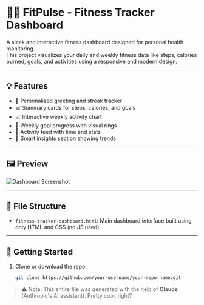 # 🏋️‍♀️ FitPulse - Fitness Tracker Dashboard

A sleek and interactive fitness dashboard designed for personal health monitoring.  
This project visualizes your daily and weekly fitness data like steps, calories burned, goals, and activities using a responsive and modern design.


---

## 💡 Features

- 🧍 Personalized greeting and streak tracker  
- 📊 Summary cards for steps, calories, and goals  
- 📈 Interactive weekly activity chart  
- 📅 Weekly goal progress with visual rings  
- 🧘 Activity feed with time and stats  
- 🧠 Smart insights section showing trends

---

## 🖼️ Preview

![Dashboard Screenshot]([https://i.imgur.com/your-image.png](https://imgur.com/4Sg92Qf))

---

## 📁 File Structure

- `fitness-tracker-dashboard.html`: Main dashboard interface built using only HTML and CSS (no JS used)

---

## 🚀 Getting Started

1. Clone or download the repo:
   ```bash
   git clone https://github.com/your-username/your-repo-name.git

> ⚠️ Note: This entire file was generated with the help of **Claude** (Anthropic's AI assistant). Pretty cool, right?

